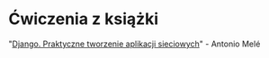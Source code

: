 # Ćwiczenia z książki 
"[Django. Praktyczne tworzenie aplikacji sieciowych](http://helion.pl/ksiazki/django-praktyczne-tworzenie-aplikacji-sieciowych-antonio-mel,djptas.htm)" - Antonio Melé

